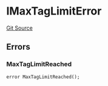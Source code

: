 # IMaxTagLimitError
[Git Source](https://github.com/thrackle-io/tron/blob/7030db34eb7187742ede73deed40ef4d7dddaa1b/src/common/IErrors.sol)


## Errors
### MaxTagLimitReached

```solidity
error MaxTagLimitReached();
```

